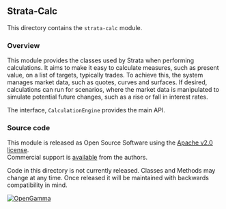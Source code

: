 Strata-Calc
-----------
This directory contains the `strata-calc` module.

### Overview

This module provides the classes used by Strata when performing calculations.
It aims to make it easy to calculate measures, such as present value,
on a list of targets, typically trades.
To achieve this, the system manages market data, such as quotes, curves and surfaces.
If desired, calculations can run for scenarios, where the market data is manipulated to simulate
potential future changes, such as a rise or fall in interest rates.

The interface, `CalculationEngine` provides the main API.


### Source code

This module is released as Open Source Software using the
[Apache v2.0 license](http://www.apache.org/licenses/LICENSE-2.0.html).  
Commercial support is [available](http://www.opengamma.com/) from the authors.

Code in this directory is not currently released.
Classes and Methods may change at any time.
Once released it will be maintained with backwards compatibility in mind.

[![OpenGamma](http://developers.opengamma.com/res/display/default/chrome/masthead_logo.png "OpenGamma")](http://www.opengamma.com)

